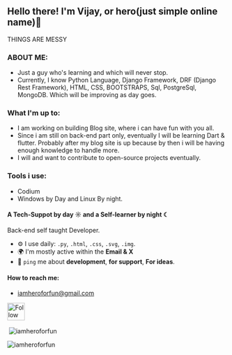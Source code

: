 ## Hello there! I'm Vijay, or hero(just simple online name)👋
THINGS ARE MESSY
### ABOUT ME:
- Just a guy who's learning and which will never stop.
- Currently, I know Python Language, Django Framework, DRF (Django Rest Framework), HTML, CSS, BOOTSTRAPS, Sql, PostgreSql, MongoDB. Which will be improving as day goes.

### What I'm up to: 
- I am working on building Blog site, where i can have fun with you all.
- Since i am still on back-end part only, eventually I will be learning Dart & flutter. Probably after my blog site is up because by then i will be having enough knowledge to handle more.
- I will and want to contribute to open-source projects eventually.
 
### Tools i use:
- Codium
- Windows by Day and Linux By night.

#### A Tech-Suppot by day ☼ and a Self-learner by night ☾

Back-end self taught Developer.

- ⚙️ I use daily: `.py`, `.html`, `.css`, `.svg`, `.img`.
- 🌍 I'm mostly active within the **Email & X**
- 💬 `ping` me about **development**, **for support**, **For ideas**.

#### How to reach me:
- iamheroforfun@gmail.com 

[<img src="https://raw.githubusercontent.com/rahuldkjain/github-profile-readme-generator/master/src/images/icons/Social/twitter.svg" height="40em" align="center" alt="Follow Hero on Twitter" title="Follow Hero on Twitter"/>](https://twitter.com/IAmHeroForFun)

<p>&nbsp;<img align="center" src="https://github-readme-stats.vercel.app/api?username=iamheroforfun&show_icons=true&locale=en" alt="iamheroforfun" /></p>

<p><img align="center" src="https://github-readme-streak-stats.herokuapp.com/?user=iamheroforfun&" alt="iamheroforfun" /></p>
